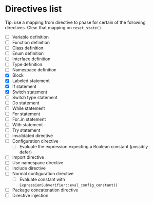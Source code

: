 # Directives list

Tip: use a mapping from directive to phase for certain of the following directives. Clear that mapping on `reset_state()`.

* [ ] Variable definition
* [ ] Function definition
* [ ] Class definition
* [ ] Enum definition
* [ ] Interface definition
* [ ] Type definition
* [ ] Namespace definition
* [x] Block
* [x] Labeled statement
* [x] If statement
* [x] Switch statement
* [ ] Switch type statement
* [ ] Do statement
* [ ] While statement
* [ ] For statement
* [ ] For..in statement
* [ ] With statement
* [ ] Try statement
* [ ] Invalidated directive
* [ ] Configuration directive
  * [ ] Evaluate the expression expecting a Boolean constant (possibly defer)
* [ ] Import directive
* [ ] Use namespace directive
* [ ] Include directive
* [ ] Normal configuration directive
  * [ ] Evaluate constant with `ExpressionSubverifier::eval_config_constant()`
* [ ] Package concatenation directive
* [ ] Directive injection